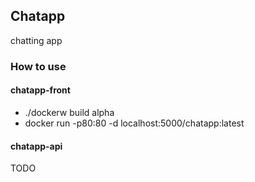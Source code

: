 ## Chatapp

chatting app

### How to use

#### chatapp-front

- ./dockerw build alpha
- docker run -p80:80 -d localhost:5000/chatapp:latest

#### chatapp-api

TODO
